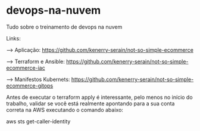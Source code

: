 # devops-na-nuvem
Tudo sobre o treinamento de devops na nuvem


Links: 

--> Aplicação: https://github.com/kenerry-serain/not-so-simple-ecommerce 

--> Terraform e Ansible: https://github.com/kenerry-serain/not-so-simple-ecommerce-iac

--> Manifestos Kubernets: https://github.com/kenerry-serain/not-so-simple-ecommerce-gitops

Antes de executar o terraform apply é interessante, pelo menos no início do trabalho, validar se você está realmente apontando para a sua conta correta na AWS executando o comando abaixo:

aws sts get-caller-identity
